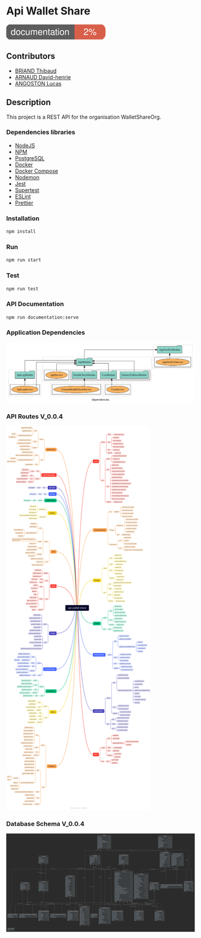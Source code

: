 # Api Wallet Share
<img src="documentation/images/coverage-badge-documentation.svg" alt=''>

## Contributors
- [BRIAND Thibaud](https://github.com/ThibaudBr)
- [ARNAUD David-henrie](https://github.com/DH7789-dev)
- [ANGOSTON Lucas](https://github.com/lucasangoston)

## Description
This project is a REST API for the organisation WalletShareOrg.

### Dependencies libraries
- [NodeJS](https://nodejs.org/en/)
- [NPM](https://www.npmjs.com/)
- [PostgreSQL](https://www.postgresql.org/)
- [Docker](https://www.docker.com/)
- [Docker Compose](https://docs.docker.com/compose/)
- [Nodemon](https://nodemon.io/)
- [Jest](https://jestjs.io/)
- [Supertest](
https://www.npmjs.com/package/supertest)
- [ESLint](https://eslint.org/)
- [Prettier](https://prettier.io/)

### Installation

```bash
npm install
```

### Run

```bash
npm run start
```

### Test

```bash
npm run test
```

### API Documentation

```bash
npm run documentation:serve
```

### Application Dependencies
<img src="documentation/graph/dependencies.svg" alt=''>

### API Routes V_0.0.4
<img src="doc/api-wallet-share-route-v2.png" alt=''>

### Database Schema V_0.0.4
<img src="doc/bdd_V2_0.0.4.png" alt=''>
